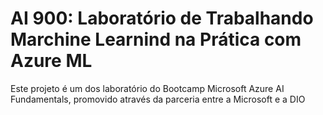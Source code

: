 # AI 900: Laboratório de Trabalhando Marchine Learnind na Prática com Azure ML
Este projeto é um dos laboratório do Bootcamp Microsoft Azure AI Fundamentals, promovido através da parceria entre a Microsoft e a DIO
